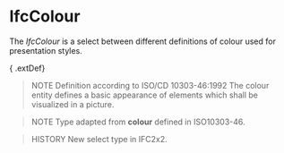# IfcColour

The _IfcColour_ is a select between different definitions of colour used for presentation styles.<!-- end of definition -->

{ .extDef}
> NOTE  Definition according to ISO/CD 10303-46:1992
> The colour entity defines a basic appearance of elements which shall be visualized in a picture.

> NOTE  Type adapted from **colour** defined in ISO10303-46.

> HISTORY  New select type in IFC2x2.
